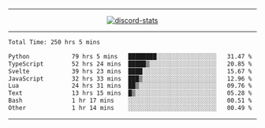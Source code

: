 <a href="https://www.github.com/ripavoid" target="_blank" rel="noreferrer">

-------

<div align='center'>
    <a href='https://discordapp.com/users/825178146797518881'>
        <img align='center' alt='discord-stats' src='https://api.discord-status.me/825178146797518881?nitro&boost=4&gradient=%231e0b1a%2C%23000000%2C%23000000%2C%23160316'></img>
    </a>
</div>

-------

<!--START_SECTION:waka-->

```txt
Total Time: 250 hrs 5 mins

Python            79 hrs 5 mins   ████████░░░░░░░░░░░░░░░░░   31.47 %
TypeScript        52 hrs 24 mins  █████▒░░░░░░░░░░░░░░░░░░░   20.85 %
Svelte            39 hrs 23 mins  ████░░░░░░░░░░░░░░░░░░░░░   15.67 %
JavaScript        32 hrs 33 mins  ███▒░░░░░░░░░░░░░░░░░░░░░   12.96 %
Lua               24 hrs 31 mins  ██▒░░░░░░░░░░░░░░░░░░░░░░   09.76 %
Text              13 hrs 15 mins  █▒░░░░░░░░░░░░░░░░░░░░░░░   05.28 %
Bash              1 hr 17 mins    ░░░░░░░░░░░░░░░░░░░░░░░░░   00.51 %
Other             1 hr 14 mins    ░░░░░░░░░░░░░░░░░░░░░░░░░   00.49 %
```

<!--END_SECTION:waka-->

-------
